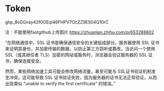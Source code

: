 # Token
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

注：不能使用fastgithub上传图片
https://zhuanlan.zhihu.com/p/653288802

“在网络通信中，SSL 证书是确保通信安全的关键组成部分。服务器使用 SSL 证书来证明其身份，并加密传输的数据，以防止第三方窃听或篡改。当访问一个使用 SSL（或其继任者 TLS）加密的网站或服务时，浏览器会验证服务器的 SSL 证书，确保连接安全。

然而，某些网络加速工具可能会修改网络流量，甚至可能与 SSL证书验证机制发生冲突。这可能导致 SSL 证书验证失败，因为服务器的证书无法正常验证，从而出现类似 "unable to verify the first certificate" 的错误。”
